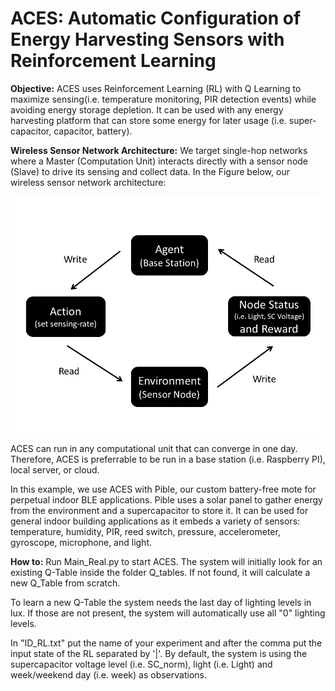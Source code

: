 # ACES: Automatic Configuration of Energy Harvesting Sensors with Reinforcement Learning

**Objective:**
ACES uses Reinforcement Learning (RL) with Q Learning to maximize sensing(i.e. temperature monitoring, PIR detection events) while avoiding energy storage depletion. It can be used with any energy harvesting platform that can store some energy for later usage (i.e. super-capacitor, capacitor, battery).

**Wireless Sensor Network Architecture:**
We target single-hop networks where a Master (Computation Unit) interacts directly with a sensor node (Slave) to drive its sensing and collect data. In the Figure below, our wireless sensor network architecture: 

![WSN](img/Figure_1.PNG)

ACES can run in any computational unit that can converge in one day. Therefore, ACES is preferrable to be run in a base station (i.e. Raspberry PI), local server, or cloud. 

In this example, we use ACES with Pible, our custom battery-free mote for perpetual indoor BLE applications. Pible uses a solar panel to gather energy from the environment and a supercapacitor to store it. It can be used for general indoor building applications as it embeds a variety of sensors: temperature, humidity, PIR, reed switch, pressure, accelerometer, gyroscope, microphone, and light.

**How to:**
Run Main_Real.py to start ACES. The system will initially look for an existing Q-Table inside the folder Q_tables. If not found, it will calculate a new Q_Table from scratch. 

To learn a new Q-Table the system needs the last day of lighting levels in lux. If those are not present, the system will automatically use all "0" lighting levels.

In "ID_RL.txt" put the name of your experiment and after the comma put the input state of the RL separated by '|'. By default, the system is using the supercapacitor voltage level (i.e. SC_norm), light (i.e. Light) and week/weekend day (i.e. week) as observations.
